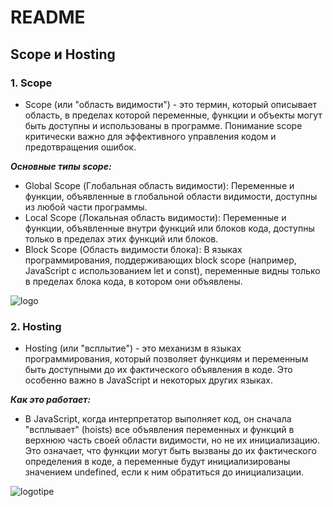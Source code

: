 # README
## Scope и Hosting

### 1. Scope
- Scope (или "область видимости") - это термин, который описывает область, в пределах которой переменные, функции и объекты могут быть доступны и использованы в программе. Понимание scope критически важно для эффективного управления кодом и предотвращения ошибок.

***Основные типы scope:***
- Global Scope (Глобальная область видимости): Переменные и функции, объявленные в глобальной области видимости, доступны из любой части программы.
- Local Scope (Локальная область видимости): Переменные и функции, объявленные внутри функций или блоков кода, доступны только в пределах этих функций или блоков.
- Block Scope (Область видимости блока): В языках программирования, поддерживающих block scope (например, JavaScript с использованием let и const), переменные видны только в пределах блока кода, в котором они объявлены.

![logo](https://dab1nmslvvntp.cloudfront.net/wp-content/uploads/2015/08/1439485113Fotolia_83773272_Subscription_Monthly_M.jpg)
  
### 2. Hosting
- Hosting (или "всплытие") - это механизм в языках программирования, который позволяет функциям и переменным быть доступными до их фактического объявления в коде. Это особенно важно в JavaScript и некоторых других языках.

***Как это работает:***
- В JavaScript, когда интерпретатор выполняет код, он сначала "всплывает" (hoists) все объявления переменных и функций в верхнюю часть своей области видимости, но не их инициализацию. Это означает, что функции могут быть вызваны до их фактического определения в коде, а переменные будут инициализированы значением undefined, если к ним обратиться до инициализации.

![logotipe](https://top-kray.ru/images/ex/good/b_60382ec0.jpg)
